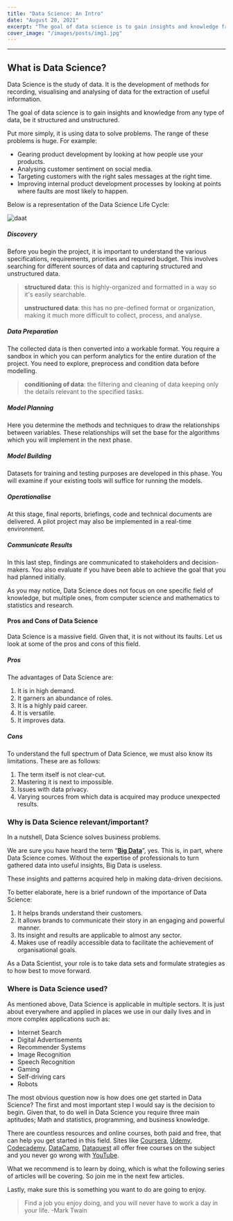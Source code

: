 ```yaml
---
title: "Data Science: An Intro"
date: "August 20, 2021"
excerpt: "The goal of data science is to gain insights and knowledge from any type of data, be it structured and unstructured."
cover_image: "/images/posts/img1.jpg"
---
```


---

## What is Data Science?

Data Science is the study of data. It is the development of methods for recording, visualising and analysing of data for the extraction of useful information.

The goal of data science is to gain insights and knowledge from any type of data, be it structured and unstructured.

Put more simply, it is using data to solve problems. The range of these problems is huge. For example:

- Gearing product development by looking at how people use your products.
- Analysing customer sentiment on social media.
- Targeting customers with the right sales messages at the right time.
- Improving internal product development processes by looking at points where faults are most likely to happen.

Below is a representation of the Data Science Life Cycle:

![daat](https://www.edureka.co/blog/wp-content/uploads/2017/01/Lifecycle-of-Data-Science.png)

##### Discovery

Before you begin the project, it is important to understand the various specifications, requirements, priorities and required budget. This involves searching for different sources of data and capturing structured and unstructured data.

> **structured data**: this is highly-organized and formatted in a way so it's easily searchable.
>
> **unstructured data**: this has no pre-defined format or organization, making it much more difficult to collect, process, and analyse.

##### Data Preparation

The collected data is then converted into a workable format. You require a sandbox in which you can perform analytics for the entire duration of the project. You need to explore, preprocess and condition data before modelling.

> **conditioning of data**: the filtering and cleaning of data keeping only the details relevant to the specified tasks.

##### Model Planning

Here you determine the methods and techniques to draw the relationships between variables. These relationships will set the base for the algorithms which you will implement in the next phase.

##### Model Building

Datasets for training and testing purposes are developed in this phase. You will examine if your existing tools will suffice for running the models.

##### Operationalise

At this stage, final reports, briefings, code and technical documents are delivered. A pilot project may also be implemented in a real-time environment.

##### Communicate Results

In this last step, findings are communicated to stakeholders and decision-makers. You also evaluate if you have been able to achieve the goal that you had planned initially.

As you may notice, Data Science does not focus on one specific field of knowledge, but multiple ones, from computer science and mathematics to statistics and research.

#### Pros and Cons of Data Science

Data Science is a massive field. Given that, it is not without its faults. Let us look at some of the pros and cons of this field.

##### Pros

The advantages of Data Science are:

1. It is in high demand.
2. It garners an abundance of roles.
3. It is a highly paid career.
4. It is versatile.
5. It improves data.

##### Cons

To understand the full spectrum of Data Science, we must also know its limitations. These are as follows:

1.  The term itself is not clear-cut.
2.  Mastering it is next to impossible.
3.  Issues with data privacy.
4.  Varying sources from which data is acquired may produce unexpected results.

### Why is Data Science relevant/important?

In a nutshell, Data Science solves business problems.

We are sure you have heard the term “[**Big Data**](https://www.webopedia.com/TERM/B/big_data.html)”, yes. This is, in part, where Data Science comes. Without the expertise of professionals to turn gathered data into useful insights, Big Data is useless.

These insights and patterns acquired help in making data-driven decisions.

To better elaborate, here is a brief rundown of the importance of Data Science:

1.  It helps brands understand their customers.
2.  It allows brands to communicate their story in an engaging and powerful manner.
3.  Its insight and results are applicable to almost any sector.
4.  Makes use of readily accessible data to facilitate the achievement of organisational goals.

As a Data Scientist, your role is to take data sets and formulate strategies as to how best to move forward.

### Where is Data Science used?

As mentioned above, Data Science is applicable in multiple sectors. It is just about everywhere and applied in places we use in our daily lives and in more complex applications such as:

- Internet Search
- Digital Advertisements
- Recommender Systems
- Image Recognition
- Speech Recognition
- Gaming
- Self-driving cars
- Robots

The most obvious question now is how does one get started in Data Science? The first and most important step I would say is the decision to begin. Given that, to do well in Data Science you require three main aptitudes; Math and statistics, programming, and business knowledge.

There are countless resources and online courses, both paid and free, that can help you get started in this field. Sites like [Coursera](https://www.coursera.org/), [Udemy](https://www.udemy.com/), [Codecademy](https://www.codecademy.com/), [DataCamp](https://www.datacamp.com/), [Dataquest](https://www.dataquest.io/) all offer free courses on the subject and you never go wrong with [YouTube](https://www.youtube.com/).

What we recommend is to learn by doing, which is what the following series of articles will be covering. So join me in the next few articles.

Lastly, make sure this is something you want to do are going to enjoy.

> Find a job you enjoy doing, and you will never have to work a day in your life.
> -Mark Twain

